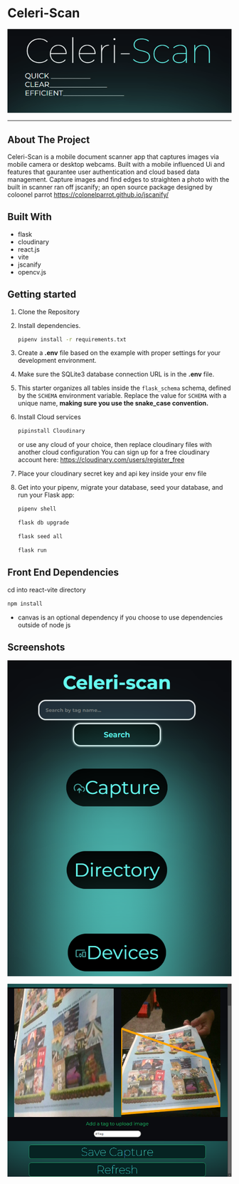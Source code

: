 # Celeri-Scan

![alt text](logo.png)

--------------------------------------------------------------------------------------------------------------------------------------------------------------------------------------------------


## About The Project
Celeri-Scan is a mobile document scanner app that captures images via mobile camera or desktop webcams. Built with a mobile influenced Ui and features that gaurantee user authentication and cloud based data management. Capture images and find edges to straighten a photo with the built in scanner ran off jscanify; an open source package designed by coloonel parrot
https://colonelparrot.github.io/jscanify/


## Built With

* flask
* cloudinary
* react.js
* vite
* jscanify
* opencv.js





## Getting started

1. Clone the Repository

2. Install dependencies.

   ```bash
   pipenv install -r requirements.txt

   ```
3. Create a __.env__ file based on the example with proper settings for your
   development environment.

4. Make sure the SQLite3 database connection URL is in the __.env__ file.

5. This starter organizes all tables inside the `flask_schema` schema, defined
   by the `SCHEMA` environment variable.  Replace the value for
   `SCHEMA` with a unique name, **making sure you use the snake_case
   convention.**

6. Install Cloud services
   ```bash
   pipinstall Cloudinary
   ```
   or use any cloud of your choice, then replace cloudinary files with another cloud configuration
   You can sign up for a free cloudinary account here:
   https://cloudinary.com/users/register_free

7. Place your cloudinary secret key and api key inside your env file

8. Get into your pipenv, migrate your database, seed your database, and run your
   Flask app:

   ```bash
   pipenv shell
   ```

   ```bash
   flask db upgrade
   ```

   ```bash
   flask seed all
   ```

   ```bash
   flask run

## Front End Dependencies

 cd into react-vite directory
   ```bash
   npm install
   ```

* canvas is an optional dependency if you choose to use dependencies outside of node js

## Screenshots

![alt text](home.png)

![alt text](scan-example.png)

